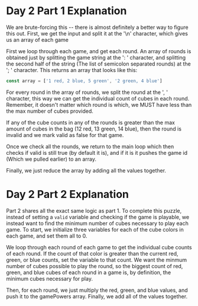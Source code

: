 # Day 2 Part 1 Explanation

We are brute-forcing this -- there is almost definitely a better way to figure this out. First, we get the input and split it at the '\n' character, which gives us an array of each game

First we loop through each game, and get each round. An array of rounds is obtained just by splitting the game string at the ': ' character, and splitting the second half of the string (The list of semicolon separated rounds) at the '; ' character. This returns an array that looks like this:

```typescript
const array = ['1 red, 2 blue, 5 green', '2 green, 4 blue']
```

For every round in the array of rounds, we split the round at the ', ' character, this way we can get the individual count of cubes in each round. Remember, it doesn't matter which round is which, we MUST have less than the max number of cubes provided.

If any of the cube counts in any of the rounds is greater than the max amount of cubes in the bag (12 red, 13 green, 14 blue), then the round is invalid and we mark valid as false for that game.

Once we check all the rounds, we return to the main loop which then checks if valid is still true (by default it is), and if it is it pushes the game id (Which we pulled earlier) to an array.

Finally, we just reduce the array by adding all the values together.

# Day 2 Part 2 Explanation

Part 2 shares all the exact same logic as part 1. To complete this puzzle, instead of setting a `valid` variable and checking if the game is playable, we instead want to find the minimum number of cubes necessary to play each game. To start, we initialize three variables for each of the cube colors in each game, and set them all to 0.

We loop through each round of each game to get the individual cube counts of each round. If the count of that color is greater than the current red, green, or blue counts, set the variable to that count. We want the minmum number of cubes possible to play the round, so the biggest count of red, green, and blue cubes of each round in a game is, by definition, the minimum cubes necessary for play.

Then, for each round, we just multiply the red, green, and blue values, and push it to the gamePowers array. Finally, we add all of the values together.

